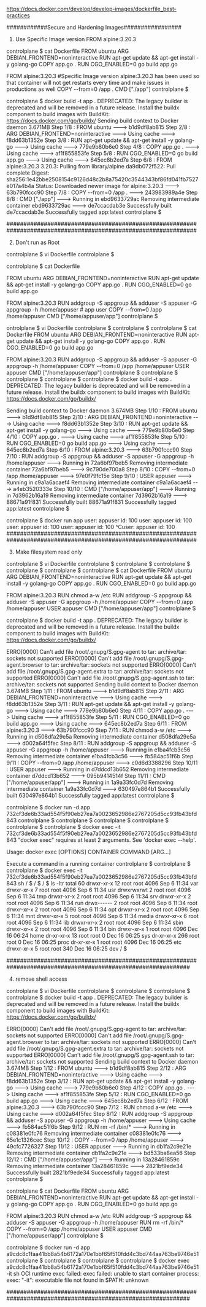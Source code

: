 
https://docs.docker.com/develop/develop-images/dockerfile_best-practices

############Secure and Hardening Images#################

1. Use Specific Image version FROM alpine:3.20.3

controlplane $ cat Dockerfile 
FROM ubuntu
ARG DEBIAN_FRONTEND=noninteractive
RUN apt-get update && apt-get install -y golang-go
COPY app.go .
RUN CGO_ENABLED=0 go build app.go

FROM alpine:3.20.3    #Specific Image version alpine:3.20.3 has been used so that container will not get restarts every time and make issues in productions as well
COPY --from=0 /app .
CMD ["./app"]
controlplane $ 



controlplane $ docker build -t app .
DEPRECATED: The legacy builder is deprecated and will be removed in a future release.
            Install the buildx component to build images with BuildKit:
            https://docs.docker.com/go/buildx/
Sending build context to Docker daemon  3.671MB
Step 1/8 : FROM ubuntu
 ---> b1d9df8ab815
Step 2/8 : ARG DEBIAN_FRONTEND=noninteractive
 ---> Using cache
 ---> f8dd63b1352e
Step 3/8 : RUN apt-get update && apt-get install -y golang-go
 ---> Using cache
 ---> 779e9b80b6e0
Step 4/8 : COPY app.go .
 ---> Using cache
 ---> af1f855853fe
Step 5/8 : RUN CGO_ENABLED=0 go build app.go
 ---> Using cache
 ---> 645ec8b2ed7a
Step 6/8 : FROM alpine:3.20.3
3.20.3: Pulling from library/alpine
da9db072f522: Pull complete 
Digest: sha256:1e42bbe2508154c9126d48c2b8a75420c3544343bf86fd041fb7527e017a4b4a
Status: Downloaded newer image for alpine:3.20.3
 ---> 63b790fccc90
Step 7/8 : COPY --from=0 /app .
 ---> 243983989a4e
Step 8/8 : CMD ["./app"]
 ---> Running in ebd9633729ac
Removing intermediate container ebd9633729ac
 ---> de7ccacdab3e
Successfully built de7ccacdab3e
Successfully tagged app:latest
controlplane $ 


################################################################################################################

2. Don't run as Root

controlplane $ vi Dockerfile 
controlplane $ 


controlplane $ cat Dockerfile 



FROM ubuntu
ARG DEBIAN_FRONTEND=noninteractive
RUN apt-get update && apt-get install -y golang-go
COPY app.go .
RUN CGO_ENABLED=0 go build app.go

FROM alpine:3.20.3
RUN addgroup -S appgroup && adduser -S appuser -G appgroup -h /home/appuser  # app user 
COPY --from=0 /app /home/appuser
CMD ["/home/appuser/app"]
controlplane $ 



ontrolplane $ vi Dockerfile 
controlplane $ 
controlplane $ 
controlplane $ cat Dockerfile 
FROM ubuntu
ARG DEBIAN_FRONTEND=noninteractive
RUN apt-get update && apt-get install -y golang-go
COPY app.go .
RUN CGO_ENABLED=0 go build app.go

FROM alpine:3.20.3
RUN addgroup -S appgroup && adduser -S appuser -G appgroup -h /home/appuser 
COPY --from=0 /app /home/appuser
USER appuser
CMD ["/home/appuser/app"]
controlplane $ 
controlplane $ 
controlplane $ 
controlplane $ 
controlplane $ docker build -t app .
DEPRECATED: The legacy builder is deprecated and will be removed in a future release.
            Install the buildx component to build images with BuildKit:
            https://docs.docker.com/go/buildx/

Sending build context to Docker daemon  3.674MB
Step 1/10 : FROM ubuntu
 ---> b1d9df8ab815
Step 2/10 : ARG DEBIAN_FRONTEND=noninteractive
 ---> Using cache
 ---> f8dd63b1352e
Step 3/10 : RUN apt-get update && apt-get install -y golang-go
 ---> Using cache
 ---> 779e9b80b6e0
Step 4/10 : COPY app.go .
 ---> Using cache
 ---> af1f855853fe
Step 5/10 : RUN CGO_ENABLED=0 go build app.go
 ---> Using cache
 ---> 645ec8b2ed7a
Step 6/10 : FROM alpine:3.20.3
 ---> 63b790fccc90
Step 7/10 : RUN addgroup -S appgroup && adduser -S appuser -G appgroup -h /home/appuser
 ---> Running in 72a6bf97beb5
Removing intermediate container 72a6bf97beb5
 ---> 9c790de700a8
Step 8/10 : COPY --from=0 /app /home/appuser
 ---> 97e0f79fc15e
Step 9/10 : USER appuser
 ---> Running in c9a1a6acaef4
Removing intermediate container c9a1a6acaef4
 ---> a4eb3520333e
Step 10/10 : CMD ["/home/appuser/app"]
 ---> Running in 7d3962b16a19
Removing intermediate container 7d3962b16a19
 ---> 88671a91f831
Successfully built 88671a91f831
Successfully tagged app:latest
controlplane $ 



controlplane $ docker run app
user: appuser id: 100
user: appuser id: 100
user: appuser id: 100
user: appuser id: 100
^Cuser: appuser id: 100
################################################################################################################


3. Make filesystem read only

controlplane $ vi Dockerfile 
controlplane $ 
controlplane $ 
controlplane $ 
controlplane $ 
controlplane $ 
controlplane $ cat Dockerfile 
FROM ubuntu
ARG DEBIAN_FRONTEND=noninteractive
RUN apt-get update && apt-get install -y golang-go
COPY app.go .
RUN CGO_ENABLED=0 go build app.go

FROM alpine:3.20.3
RUN chmod a-w /etc
RUN addgroup -S appgroup && adduser -S appuser -G appgroup -h /home/appuser
COPY --from=0 /app /home/appuser
USER appuser
CMD ["/home/appuser/app"]
controlplane $ 

controlplane $ docker build -t app .
DEPRECATED: The legacy builder is deprecated and will be removed in a future release.
            Install the buildx component to build images with BuildKit:
            https://docs.docker.com/go/buildx/

ERRO[0000] Can't add file /root/.gnupg/S.gpg-agent to tar: archive/tar: sockets not supported 
ERRO[0000] Can't add file /root/.gnupg/S.gpg-agent.browser to tar: archive/tar: sockets not supported 
ERRO[0000] Can't add file /root/.gnupg/S.gpg-agent.extra to tar: archive/tar: sockets not supported 
ERRO[0000] Can't add file /root/.gnupg/S.gpg-agent.ssh to tar: archive/tar: sockets not supported 
Sending build context to Docker daemon  3.674MB
Step 1/11 : FROM ubuntu
 ---> b1d9df8ab815
Step 2/11 : ARG DEBIAN_FRONTEND=noninteractive
 ---> Using cache
 ---> f8dd63b1352e
Step 3/11 : RUN apt-get update && apt-get install -y golang-go
 ---> Using cache
 ---> 779e9b80b6e0
Step 4/11 : COPY app.go .
 ---> Using cache
 ---> af1f855853fe
Step 5/11 : RUN CGO_ENABLED=0 go build app.go
 ---> Using cache
 ---> 645ec8b2ed7a
Step 6/11 : FROM alpine:3.20.3
 ---> 63b790fccc90
Step 7/11 : RUN chmod a-w /etc
 ---> Running in d508dfa29e5a
Removing intermediate container d508dfa29e5a
 ---> d002a64f5fec
Step 8/11 : RUN addgroup -S appgroup && adduser -S appuser -G appgroup -h /home/appuser
 ---> Running in e1ba4fcb3c56
Removing intermediate container e1ba4fcb3c56
 ---> fb584ac51f6b
Step 9/11 : COPY --from=0 /app /home/appuser
 ---> c0d6d3388296
Step 10/11 : USER appuser
 ---> Running in d7ddcd13b652
Removing intermediate container d7ddcd13b652
 ---> 095b9414514f
Step 11/11 : CMD ["/home/appuser/app"]
 ---> Running in 1a9a33fc0d7d
Removing intermediate container 1a9a33fc0d7d
 ---> 630497e864b1
Successfully built 630497e864b1
Successfully tagged app:latest
controlplane $ 


controlplane $ docker run -d app
732cf3de6b33ad554f5f90eb27ea7a0023652986e2767205d5cc93fb43bfd843
controlplane $ 
controlplane $ 
controlplane $ 
controlplane $ 
controlplane $ 
controlplane $ docker exec -it 732cf3de6b33ad554f5f90eb27ea7a0023652986e2767205d5cc93fb43bfd843
"docker exec" requires at least 2 arguments.
See 'docker exec --help'.

Usage:  docker exec [OPTIONS] CONTAINER COMMAND [ARG...]

Execute a command in a running container
controlplane $ 
controlplane $ 
controlplane $ docker exec -it 732cf3de6b33ad554f5f90eb27ea7a0023652986e2767205d5cc93fb43bfd843 sh
/ $ 
/ $ 
/ $ ls -ltr
total 60
drwxr-xr-x   12 root     root          4096 Sep  6 11:34 var
drwxr-xr-x    7 root     root          4096 Sep  6 11:34 usr
drwxrwxrwt    2 root     root          4096 Sep  6 11:34 tmp
drwxr-xr-x    2 root     root          4096 Sep  6 11:34 srv
drwxr-xr-x    2 root     root          4096 Sep  6 11:34 run
drwx------    2 root     root          4096 Sep  6 11:34 root
drwxr-xr-x    2 root     root          4096 Sep  6 11:34 opt
drwxr-xr-x    2 root     root          4096 Sep  6 11:34 mnt
drwxr-xr-x    5 root     root          4096 Sep  6 11:34 media
drwxr-xr-x    6 root     root          4096 Sep  6 11:34 lib
drwxr-xr-x    2 root     root          4096 Sep  6 11:34 sbin
drwxr-xr-x    2 root     root          4096 Sep  6 11:34 bin
drwxr-xr-x    1 root     root          4096 Dec 16 06:24 home
dr-xr-xr-x   13 root     root             0 Dec 16 06:25 sys
dr-xr-xr-x  266 root     root             0 Dec 16 06:25 proc
dr-xr-xr-x    1 root     root          4096 Dec 16 06:25 etc
drwxr-xr-x    5 root     root           340 Dec 16 06:25 dev
/ $ 



##############################################################################################################

4. remove shell access


controlplane $ vi Dockerfile 
controlplane $ 
controlplane $ 
controlplane $ 
controlplane $ docker build -t app .
DEPRECATED: The legacy builder is deprecated and will be removed in a future release.
            Install the buildx component to build images with BuildKit:
            https://docs.docker.com/go/buildx/

ERRO[0000] Can't add file /root/.gnupg/S.gpg-agent to tar: archive/tar: sockets not supported 
ERRO[0000] Can't add file /root/.gnupg/S.gpg-agent.browser to tar: archive/tar: sockets not supported 
ERRO[0000] Can't add file /root/.gnupg/S.gpg-agent.extra to tar: archive/tar: sockets not supported 
ERRO[0000] Can't add file /root/.gnupg/S.gpg-agent.ssh to tar: archive/tar: sockets not supported 
Sending build context to Docker daemon  3.674MB
Step 1/12 : FROM ubuntu
 ---> b1d9df8ab815
Step 2/12 : ARG DEBIAN_FRONTEND=noninteractive
 ---> Using cache
 ---> f8dd63b1352e
Step 3/12 : RUN apt-get update && apt-get install -y golang-go
 ---> Using cache
 ---> 779e9b80b6e0
Step 4/12 : COPY app.go .
 ---> Using cache
 ---> af1f855853fe
Step 5/12 : RUN CGO_ENABLED=0 go build app.go
 ---> Using cache
 ---> 645ec8b2ed7a
Step 6/12 : FROM alpine:3.20.3
 ---> 63b790fccc90
Step 7/12 : RUN chmod a-w /etc
 ---> Using cache
 ---> d002a64f5fec
Step 8/12 : RUN addgroup -S appgroup && adduser -S appuser -G appgroup -h /home/appuser
 ---> Using cache
 ---> fb584ac51f6b
Step 9/12 : RUN rm -rf /bin/*
 ---> Running in c08381e0fc76
Removing intermediate container c08381e0fc76
 ---> 65e1c1326cec
Step 10/12 : COPY --from=0 /app /home/appuser
 ---> 49cfc7726327
Step 11/12 : USER appuser
 ---> Running in db1fa2c9e21e
Removing intermediate container db1fa2c9e21e
 ---> bd533ba8ea56
Step 12/12 : CMD ["/home/appuser/app"]
 ---> Running in 13a28461859c
Removing intermediate container 13a28461859c
 ---> 2821bf9ede34
Successfully built 2821bf9ede34
Successfully tagged app:latest
controlplane $ 


controlplane $ cat Dockerfile 
FROM ubuntu
ARG DEBIAN_FRONTEND=noninteractive
RUN apt-get update && apt-get install -y golang-go
COPY app.go .
RUN CGO_ENABLED=0 go build app.go

FROM alpine:3.20.3
RUN chmod a-w /etc
RUN addgroup -S appgroup && adduser -S appuser -G appgroup -h /home/appuser
RUN rm -rf /bin/*
COPY --from=0 /app /home/appuser
USER appuser
CMD ["/home/appuser/app"]
controlplane $ 



controlplane $ docker run -d app 
a9cdc8c1faa41bb8a54b6172a170e1bbf65f510fdd4c3bd744aa763be9746e51
controlplane $ 
controlplane $ 
controlplane $ 
controlplane $ docker exec a9cdc8c1faa41bb8a54b6172a170e1bbf65f510fdd4c3bd744aa763be9746e51 -it sh
OCI runtime exec failed: exec failed: unable to start container process: exec: "-it": executable file not found in $PATH: unknown



##############################################################################################################